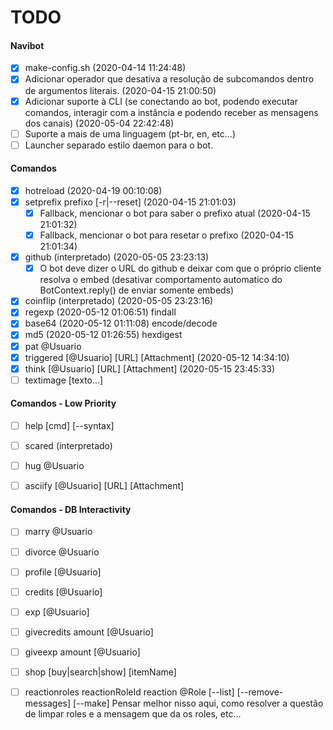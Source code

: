 # TODO

#### Navibot

- [x] make-config.sh (2020-04-14 11:24:48)
- [X] Adicionar operador que desativa a resolução de subcomandos dentro de argumentos literais. (2020-04-15 21:00:50)
- [X] Adicionar suporte à CLI (se conectando ao bot, podendo executar comandos, interagir com a instância e podendo receber as mensagens dos canais) (2020-05-04 22:42:48)
- [ ] Suporte a mais de uma linguagem (pt-br, en, etc...)
- [ ] Launcher separado estilo daemon para o bot.

#### Comandos

- [X] hotreload (2020-04-19 00:10:08)
- [X] setprefix prefixo [-r|--reset] (2020-04-15 21:01:03)
    - [X] Fallback, mencionar o bot para saber o prefixo atual (2020-04-15 21:01:32)
    - [X] Fallback, mencionar o bot para resetar o prefixo (2020-04-15 21:01:34)

- [X] github (interpretado) (2020-05-05 23:23:13)
    - [X] O bot deve dizer o URL do github e deixar com que o próprio cliente resolva o embed (desativar comportamento automatico do BotContext.reply() de enviar somente embeds)

- [X] coinflip (interpretado) (2020-05-05 23:23:16)
- [X] regexp (2020-05-12 01:06:51) findall
- [X] base64 (2020-05-12 01:11:08) encode/decode
- [X] md5 (2020-05-12 01:26:55) hexdigest
- [X] pat @Usuario
- [X] triggered [@Usuario] [URL] [Attachment] (2020-05-12 14:34:10)
- [X] think [@Usuario] [URL] [Attachment] (2020-05-15 23:45:33)
- [ ] textimage [texto...]

#### Comandos - Low Priority

- [ ] help [cmd] [--syntax]

- [ ] scared (interpretado)
- [ ] hug @Usuario

- [ ] asciify [@Usuario] [URL] [Attachment]

#### Comandos - DB Interactivity

- [ ] marry @Usuario
- [ ] divorce @Usuario

- [ ] profile [@Usuario]
- [ ] credits [@Usuario]
- [ ] exp [@Usuario]
- [ ] givecredits amount [@Usuario]
- [ ] giveexp amount [@Usuario]

- [ ] shop [buy|search|show] [itemName]

- [ ] reactionroles reactionRoleId reaction @Role [--list] [--remove-messages] [--make]
    Pensar melhor nisso aqui, como resolver a questão de limpar roles e a mensagem que da os roles, etc...
